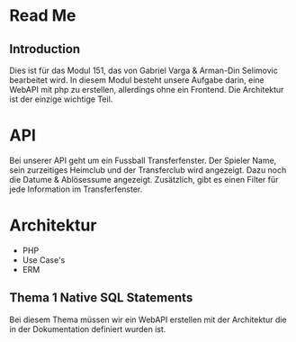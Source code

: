 # Read Me

## Introduction

Dies ist für das Modul 151, das von Gabriel Varga & Arman-Din Selimovic bearbeitet wird. In diesem Modul besteht unsere Aufgabe darin, eine WebAPI mit php zu erstellen, allerdings ohne ein Frontend. Die Architektur ist der einzige wichtige Teil.

# API

Bei unserer API geht um ein Fussball Transferfenster. Der Spieler Name, sein zurzeitiges Heimclub und der Transferclub wird angezeigt. Dazu noch die Datume & Ablösessume angezeigt. Zusätzlich, gibt es einen Filter für jede Information im Transferfenster.

# Architektur

- PHP
- Use Case's
- ERM

## Thema 1 Native SQL Statements
Bei diesem Thema müssen wir ein WebAPI erstellen mit der Architektur die in der Dokumentation definiert wurden ist.

